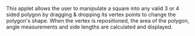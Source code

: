 This applet allows the user to manipulate a square into any valid 3 or 4 sided polygon by dragging & dropping its vertex points to change the polygon's shape. When the vertex is repositioned, the area of the polygon, angle measurements and side lengths are calculated and displayed.
